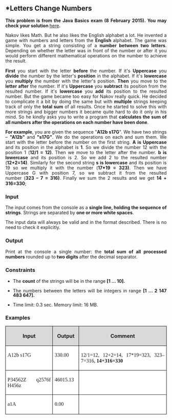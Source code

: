 <H2 CLASS="western">*Letters Change Numbers</H2>

<P ALIGN=JUSTIFY STYLE="margin-bottom: 0.08in; line-height: 115%"><B>This
problem is from the Java Basics exam (8 February 2015). You may check
your solution </B><A HREF="https://judge.softuni.bg/Contests/Practice/Index/69#1">here</A><B>.</B></P>
<P ALIGN=JUSTIFY STYLE="margin-bottom: 0.08in; line-height: 115%">Nakov
likes Math. But he also likes the English alphabet a lot. He invented
a game with numbers and letters from the <B>English</B> alphabet. The
game was simple. You get a string consisting of a <B>number between
two letters</B>. Depending on whether the letter was in front of the
number or after it you would perform different mathematical
operations on the number to achieve the result. 
</P>
<P ALIGN=JUSTIFY STYLE="margin-bottom: 0.08in; line-height: 115%"><B>First</B>
you start with the letter <B>before </B>the number. If it's <B>Uppercase</B>
you <B>divide</B> the number by the letter's <B>position</B> in the
alphabet. If it's <B>lowercase</B> you <B>multiply</B> the number
with the letter's position. <B>Then</B> you move to the <B>letter
after</B> the number. If it's <B>Uppercase</B> you <B>subtract</B>
its position from the resulted number. If it's <B>lowercase</B> you
<B>add</B> its position to the resulted number. But the game became
too easy for Nakov really quick. He decided to complicate it a bit by
doing the same but with <B>multiple</B> strings keeping track of only
the <B>total sum</B> of all results. Once he started to solve this
with more strings and bigger numbers it became quite hard to do it
only in his mind. So he kindly asks you to write a program that
<B>calculates the sum of all numbers after the operations on each
number have been done</B>.</P>
<P ALIGN=JUSTIFY STYLE="margin-bottom: 0.08in; line-height: 115%"><B>For
example</B>, you are given the sequence &quot;<B>A12b s17G</B>&quot;.
We have two strings – <B>&quot;A12b&quot;</B> and <B>&quot;s17G&quot;</B>.
We do the operations on each and sum them. We start with the letter
before the number on the first string. <B>A is Uppercase</B> and its
position in the alphabet is <B>1</B>. So we divide the number 12 with
the position 1 (<B>12/1 = 12)</B>. Then we move to the letter after
the number. <B>b is lowercase</B> and its position is 2. So we add 2
to the resulted number (<B>12+2=14)</B>. Similarly for the second
string <B>s is lowercase</B> and its position is 19 so we multiply it
with the number (<B>17*19 = 323)</B>. Then we have Uppercase G with
position 7, so we subtract it from the resulted number&nbsp;(<B>323 –
7 = 316)</B>. Finally we sum the 2 results and we get <B>14 +
316=330</B>;</P>
<H3 CLASS="western">Input</H3>
<P ALIGN=JUSTIFY STYLE="margin-bottom: 0.14in; line-height: 115%">The
input comes from the console as a <B>single line, holding the
sequence of strings</B>. Strings are separated by <B>one or more
white spaces</B>.</P>
<P ALIGN=JUSTIFY STYLE="margin-bottom: 0.14in; line-height: 115%">The
input data will always be valid and in the format described. There is
no need to check it explicitly.</P>
<H3 CLASS="western">Output</H3>
<P ALIGN=JUSTIFY STYLE="margin-bottom: 0.08in; line-height: 115%">Print
at the console a single number: the <B>total sum of all processed
numbers </B>rounded up to<B> two digits </B>after the decimal
separator.</P>
<H3 CLASS="western">Constraints</H3>
<UL>
	<LI><P ALIGN=JUSTIFY STYLE="margin-bottom: 0in; line-height: 100%">The
	<B>count</B> of the strings will be in the range <B>[1 … 10].</B></P>
	<LI><P ALIGN=JUSTIFY STYLE="margin-bottom: 0in; line-height: 100%">The
	numbers between the letters will be integers in range <B>[1 … 2
	147 483 647].</B></P>
	<LI><P ALIGN=JUSTIFY STYLE="margin-bottom: 0in; line-height: 100%">Time
	limit: 0.3 sec. Memory limit: 16 MB.</P>
</UL>
<H3 CLASS="western">Examples</H3>
<TABLE WIDTH=707 CELLPADDING=4 CELLSPACING=0>
	<COL WIDTH=197>
	<COL WIDTH=77>
	<COL WIDTH=407>
	<TR VALIGN=TOP>
		<TD WIDTH=197 BGCOLOR="#d9d9d9" STYLE="border: 1px solid #00000a; padding-top: 0.04in; padding-bottom: 0.04in; padding-left: 0.06in; padding-right: 0.06in">
			<P ALIGN=CENTER><B>Input</B></P>
		</TD>
		<TD WIDTH=77 BGCOLOR="#d9d9d9" STYLE="border: 1px solid #00000a; padding: 0.04in 0.06in">
			<P ALIGN=CENTER><B>Output</B></P>
		</TD>
		<TD WIDTH=407 BGCOLOR="#d9d9d9" STYLE="border: 1px solid #00000a; padding: 0.04in 0.06in">
			<P ALIGN=CENTER><B>Comment</B></P>
		</TD>
	</TR>
	<TR VALIGN=TOP>
		<TD WIDTH=197 BGCOLOR="#ffffff" STYLE="border: 1px solid #00000a; padding-top: 0.04in; padding-bottom: 0.04in; padding-left: 0.06in; padding-right: 0.06in">
			<P ALIGN=JUSTIFY><FONT FACE="Consolas, serif">A12b s17G</FONT></P>
		</TD>
		<TD WIDTH=77 BGCOLOR="#ffffff" STYLE="border: 1px solid #00000a; padding: 0.04in 0.06in">
			<P ALIGN=JUSTIFY><FONT FACE="Consolas, serif">330.00</FONT></P>
		</TD>
		<TD WIDTH=407 BGCOLOR="#ffffff" STYLE="border: 1px solid #00000a; padding: 0.04in 0.06in">
			<P ALIGN=JUSTIFY><FONT FACE="Consolas, serif">12/1=12, 12+2=14,
			17*19=323, 323–7=316, </FONT><FONT FACE="Consolas, serif"><B>14+316=330</B></FONT></P>
		</TD>
	</TR>
	<TR VALIGN=TOP>
		<TD WIDTH=197 BGCOLOR="#ffffff" STYLE="border: 1px solid #00000a; padding-top: 0.04in; padding-bottom: 0.04in; padding-left: 0.06in; padding-right: 0.06in">
			<P ALIGN=JUSTIFY><FONT FACE="Consolas, serif">P34562Z q2576f  
			H456z</FONT></P>
		</TD>
		<TD WIDTH=77 BGCOLOR="#ffffff" STYLE="border: 1px solid #00000a; padding: 0.04in 0.06in">
			<P ALIGN=JUSTIFY><FONT FACE="Consolas, serif">46015.13</FONT></P>
		</TD>
		<TD WIDTH=407 BGCOLOR="#ffffff" STYLE="border: 1px solid #00000a; padding: 0.04in 0.06in">
			<P ALIGN=JUSTIFY><BR>
			</P>
		</TD>
	</TR>
	<TR VALIGN=TOP>
		<TD WIDTH=197 BGCOLOR="#ffffff" STYLE="border: 1px solid #00000a; padding-top: 0.04in; padding-bottom: 0.04in; padding-left: 0.06in; padding-right: 0.06in">
			<P ALIGN=JUSTIFY><FONT FACE="Consolas, serif">a1A</FONT></P>
		</TD>
		<TD WIDTH=77 BGCOLOR="#ffffff" STYLE="border: 1px solid #00000a; padding: 0.04in 0.06in">
			<P ALIGN=JUSTIFY><FONT FACE="Consolas, serif">0.00</FONT></P>
		</TD>
		<TD WIDTH=407 BGCOLOR="#ffffff" STYLE="border: 1px solid #00000a; padding: 0.04in 0.06in">
			<P ALIGN=JUSTIFY><BR>
			</P>
		</TD>
	</TR>
</TABLE>